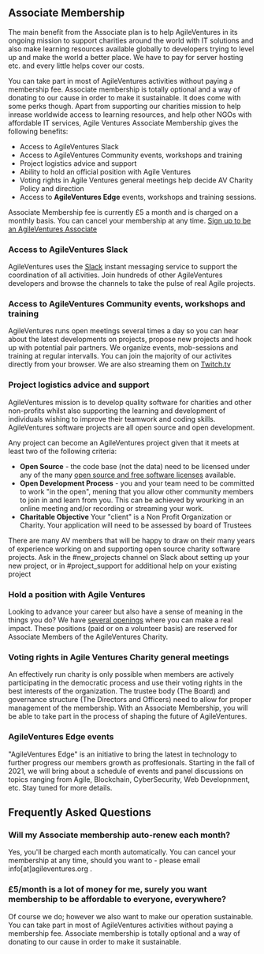 ## Associate Membership

The main benefit from the Associate plan is to help AgileVentures in its ongoing mission to support charities around the world with IT solutions and also make learning resources available globally to developers trying to level up and make the world a better place.  We have to pay for server hosting etc. and every little helps cover our costs.

You can take part in most of AgileVentures activities without paying a membership fee. Associate membership is totally optional and a way of donating to our cause in order to make it sustainable. It does come with some perks though. Apart from supporting our charities mission to help inrease worldwide access to learning resources, and help other NGOs with affordable IT services, Agile Ventures Associate Membership gives the following benefits:

- Access to AgileVentures Slack
- Access to AgileVentures Community events, workshops and training 
- Project logistics advice and support
- Ability to hold an official position with Agile Ventures
- Voting rights in Agile Ventures general meetings help decide AV Charity Policy and direction
- Access to **AgileVentures Edge** events, workshops and training sessions.

Associate Membership fee is currently &#xa3;5 a month and is charged on a monthly basis. You can cancel your membership at any time. [Sign up to be an AgileVentures Associate](http://www.agileventures.org/subscriptions/new?plan=associate)

### Access to AgileVentures Slack

AgileVentures uses the [Slack](https://agileventures.slack.com) instant messaging service to support the coordination of all activities. Join hundreds of other AgileVentures developers and browse the channels to take the pulse of real Agile projects.

### Access to AgileVentures Community events, workshops and training 

AgileVentures runs open meetings several times a day so you can hear about the latest developments on projects, propose new projects and hook up with potential pair partners. We organize events, mob-sessions and training at regular intervalls. You can join the majority of our activites directly from your browser. We are also streaming them on [Twitch.tv](https://www.twitch.tv/agileventures)

### Project logistics advice and support

AgileVentures mission is to develop quality software for charities and other non-profits whilst also supporting the learning and development of individuals wishing to improve their teamwork and coding skills.  AgileVentures software projects are all open source and open development.  

Any project can become an AgileVentures project given that it meets at least two of the following criteria:

- **Open Source** - the code base (not the data) need to be licensed under any of the many [open source and free software licenses](https://opensource.org/licenses) available. 
- **Open Development Process** - you and your team need to be committed to work "in the open", mening that you allow other community members to join in and learn from you. This can be achieved by wourking in an online meeting and/or recording or streaming your work. 
- **Charitable Objective** Your "client" is a Non Profit Organization or Charity. Your application will need to be assessed by board of Trustees

There are many AV members that will be happy to draw on their many years of experience working on and supporting open source charity software projects.  Ask in the #new_projects channel on Slack about setting up your new project, or in #project_support for additional help on your existing project

### Hold a position with Agile Ventures

Looking to advance your career but also have a sense of meaning in the things you do? We have [several openings](/opportunities) where you can make a real impact. These positions (paid or on a volunteer basis) are reserved for Associate Members of the AgileVentures Charity. 

### Voting rights in Agile Ventures Charity general meetings

An effectively run charity is only possible when members are actively participating in the democratic process and use their voting rights in the best interests of the organization. The trustee body (The Board) and governance structure (The Directors and Officers) need to allow for proper management of the membership. With an 
Associate Membership, you will be able to take part in the process of shaping the future of AgileVentures. 

### AgileVentures Edge events

"AgileVentures Edge" is an initiative to bring the latest in technology to further progress our members growth as proffesionals. Starting in the fall of 2021, we will bring about a schedule of events and panel discussions on topics ranging from Agile, Blockchain, CyberSecurity, Web Developnment, etc. Stay tuned for more details. 

## Frequently Asked Questions

### Will my Associate membership auto-renew each month?

Yes, you'll be charged each month automatically. You can cancel your membership at any time, should you want to - please email info[at]agileventures.org .

### &#xa3;5/month is a lot of money for me, surely you want membership to be affordable to everyone, everywhere?

Of course we do; however we also want to make our operation sustainable. You can take part in most of AgileVentures activities without paying a membership fee. Associate membership is totally optional and a way of donating to our cause in order to make it sustainable.
